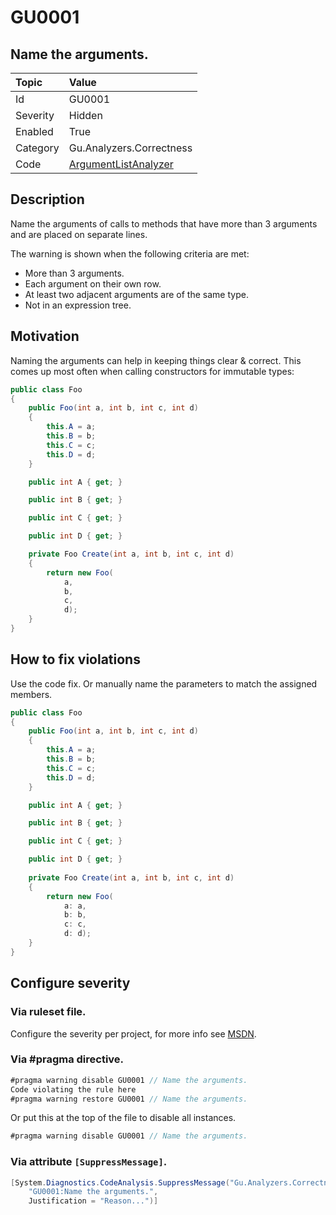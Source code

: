 # GU0001
## Name the arguments.

| Topic    | Value
| :--      | :--
| Id       | GU0001
| Severity | Hidden
| Enabled  | True
| Category | Gu.Analyzers.Correctness
| Code     | [ArgumentListAnalyzer]([ArgumentListAnalyzer](https://github.com/DotNetAnalyzers/Gu.Analyzers/blob/master/Gu.Analyzers/Analyzers/ArgumentListAnalyzer.cs))

## Description

Name the arguments of calls to methods that have more than 3 arguments and are placed on separate lines.

The warning is shown when the following criteria are met:
- More than 3 arguments.
- Each argument on their own row.
- At least two adjacent arguments are of the same type.
- Not in an expression tree.

## Motivation

Naming the arguments can help in keeping things clear & correct.
This comes up most often when calling constructors for immutable types:

```C#
public class Foo
{
    public Foo(int a, int b, int c, int d)
    {
        this.A = a;
        this.B = b;
        this.C = c;
        this.D = d;
    }

    public int A { get; }

    public int B { get; }

    public int C { get; }

    public int D { get; }

    private Foo Create(int a, int b, int c, int d)
    {
        return new Foo(
            a,
            b,
            c, 
            d);
    }
}
```

## How to fix violations

Use the code fix.
Or manually name the parameters to match the assigned members.

```C#
public class Foo
{
    public Foo(int a, int b, int c, int d)
    {
        this.A = a;
        this.B = b;
        this.C = c;
        this.D = d;
    }

    public int A { get; }

    public int B { get; }

    public int C { get; }

    public int D { get; }
	
    private Foo Create(int a, int b, int c, int d)
    {
        return new Foo(
            a: a,
            b: b,
            c: c,
            d: d);
    }
}
```

<!-- start generated config severity -->
## Configure severity

### Via ruleset file.

Configure the severity per project, for more info see [MSDN](https://msdn.microsoft.com/en-us/library/dd264949.aspx).

### Via #pragma directive.
```C#
#pragma warning disable GU0001 // Name the arguments.
Code violating the rule here
#pragma warning restore GU0001 // Name the arguments.
```

Or put this at the top of the file to disable all instances.
```C#
#pragma warning disable GU0001 // Name the arguments.
```

### Via attribute `[SuppressMessage]`.

```C#
[System.Diagnostics.CodeAnalysis.SuppressMessage("Gu.Analyzers.Correctness", 
    "GU0001:Name the arguments.", 
    Justification = "Reason...")]
```
<!-- end generated config severity -->
